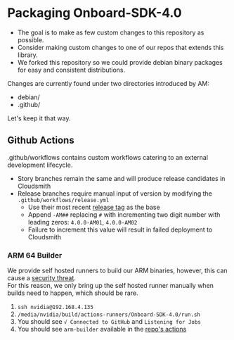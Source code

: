 # Packaging Onboard-SDK-4.0

* The goal is to make as few custom changes to this repository as possible. 
* Consider making custom changes to one of our repos that extends this library.
* We forked this repository so we could provide debian binary packages for easy and consistent distributions.

Changes are currently found under two directories introduced by AM:

* debian/
* .github/

Let's keep it that way.


## Github Actions

.github/workflows contains custom workflows catering to an external development lifecycle. 

* Story branches remain the same and will produce release candidates in Cloudsmith
* Release branches require manual input of version by modifying the `.github/workflows/release.yml`
    * Use their most recent [release tag](https://github.com/AutoModality/Onboard-SDK-4.0/releases) as the base
    * Append `-AM##` replacing `#` with incrementing two digit number with leading zeros: `4.0.0-AM01`, `4.0.0-AM02`
    * Failure to increment this value will result in failed deployment to Cloudsmith

### ARM 64 Builder

We provide self hosted runners to build our ARM binaries, however, this can cause a [security threat](https://help.github.com/en/actions/hosting-your-own-runners/about-self-hosted-runners#self-hosted-runner-security-with-public-repositories).  
For this reason, we only bring up the self hosted runner manually when builds need to happen, which should be rare.

1. `ssh nvidia@192.168.4.135`
1. `/media/nvidia/build/actions-runners/Onboard-SDK-4.0/run.sh`
1. You should see `√ Connected to GitHub` and `Listening for Jobs`
1. You should see `arm-builder` available in the [repo's actions](https://github.com/AutoModality/Onboard-SDK-4.0/settings/actions)

